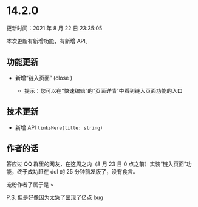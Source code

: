 # 14.2.0

更新时间：2021 年 8 月 22 日 23:35:05

本次更新有新增功能，有新增 API。

## 功能更新

- <status status="new"/> 新增“链入页面” (close <issues id="112"/>)
  - 提示：您可以在“快速编辑”的“页面详情”中看到链入页面功能的入口

## 技术更新

- <status status="new"/> 新增 API `linksHere(title: string)`

## 作者的话

答应过 QQ 群里的网友，在这周之内（8 月 23 日 0 点之前）实装“链入页面”功能，终于成功赶在 ddl 的 25 分钟前发版了，没有食言。

宠粉作者了属于是 ×

P.S. 但是好像因为太急了出现了亿点 bug
